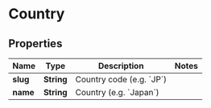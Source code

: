 
# Country

## Properties
Name | Type | Description | Notes
------------ | ------------- | ------------- | -------------
**slug** | **String** | Country code (e.g. &#x60;JP&#x60;) | 
**name** | **String** | Country (e.g. &#x60;Japan&#x60;) | 



